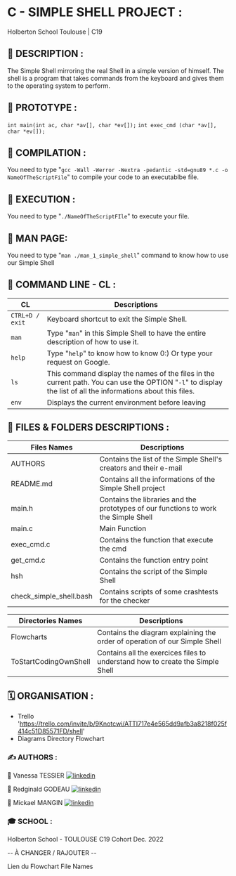 # C - SIMPLE SHELL PROJECT :
Holberton School Toulouse | C19

## :pencil: DESCRIPTION :
The Simple Shell mirroring the real Shell in a simple version of himself.
The shell is a program that takes commands from the keyboard and gives them to the operating system to perform.

## :pencil: PROTOTYPE :
`int main(int ac, char *av[], char *ev[]);`
`int exec_cmd (char *av[], char *ev[]);`

## :pencil: COMPILATION :
You need to type "`gcc -Wall -Werror -Wextra -pedantic -std=gnu89 *.c -o NameOfTheScriptFile`" to compile your code to an executablbe file.

## :pencil: EXECUTION :
You need to type "`./NameOfTheScriptFIle`" to execute your file.

## :pencil: MAN PAGE:
You need to type "`man ./man_1_simple_shell`" command to know how to use our Simple Shell

## :pencil: COMMAND LINE - CL :

| CL           | Descriptions                                                                |
| ----------------- | ------------------------------------------------------------------ |
| `CTRL+D / exit`  | Keyboard shortcut to exit the Simple Shell.
| `man` | Type "`man`" in this Simple Shell to have the entire description of how to use it.
| `help` | Type "`help`" to know how to know 0:) Or type your request on Google.
| `ls` | This command display the names of the files in the current path. You can use the OPTION "`-l`" to display the list of all the informations about this files.
| `env` | Displays the current environment before leaving

## :pencil: FILES & FOLDERS DESCRIPTIONS :

| Files Names             | Descriptions                                                                |
| ----------------- | ------------------------------------------------------------------ |
| AUTHORS | Contains the list of the Simple Shell's creators and their e-mail |
| README.md | Contains all the informations of the Simple Shell project |
| main.h | Contains the libraries and the prototypes of our functions to work the Simple Shell |
| main.c | Main Function |
| exec_cmd.c | Contains the function that execute the cmd |
| get_cmd.c | Contains the function entry point |
| hsh | Contains the script of the Simple Shell |
| check_simple_shell.bash | Contains scripts of some crashtests for the checker |

| Directories Names             | Descriptions
| ----------------- | ------------------------------------------------------------------ |
| Flowcharts | Contains the diagram explaining the order of operation of our Simple Shell  |
| ToStartCodingOwnShell | Contains all the exercices files to understand how to create the Simple Shell

## :spiral_calendar: ORGANISATION :

- Trello 'https://trello.com/invite/b/9Knotcwi/ATTI717e4e565dd9afb3a8218f025f414c51D85571FD/shell'
- Diagrams Directory Flowchart

### :writing_hand: AUTHORS : 
:small_orange_diamond: Vanessa TESSIER
[![linkedin](https://img.shields.io/badge/linkedin-white?style=for-the-badge&logo=linkedin&logoColor=black)](https://www.linkedin.com/in/vanessa-tessier-601794252/)

:small_orange_diamond: Redginald GODEAU
[![linkedin](https://img.shields.io/badge/linkedin-white?style=for-the-badge&logo=linkedin&logoColor=black)](https://www.linkedin.com/in/redginald-godeau-04ab8a254/)

:small_orange_diamond: Mickael MANGIN
[![linkedin](https://img.shields.io/badge/linkedin-white?style=for-the-badge&logo=linkedin&logoColor=black)](https://www.linkedin.com/in/micka%C3%ABl-mangin-331aa2170/)

### :mortar_board: SCHOOL :

Holberton School - TOULOUSE
C19 Cohort
Dec. 2022

-- À CHANGER / RAJOUTER --

Lien du Flowchart
File Names
